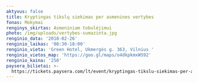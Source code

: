 ```yaml
---
aktyvus: false
title: Kryptingas tikslų siekimas per asmenines vertybes
fonas: Mokymai
renginys_skirtas: Asmeniniam tobulėjimui
photo: /img/uploads/vertybes-sumazinta.jpg
renginio_data: '2018-02-26'
renginio_laikas: '08:30-18:00'
renginio_vieta: 'Green Hotel, Ukmergės g. 363, Vilnius '
renginio_vietos_map: 'https://goo.gl/maps/o4dkpkmxWS92'
renginio_kaina: '250'
paysera_bilietai: >-
  https://tickets.paysera.com/lt/event/kryptingas-tikslu-siekimas-per-asmenines-vertybes
---
```


